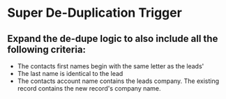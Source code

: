 # Super De-Duplication Trigger



## Expand the de-dupe logic to also include all the following criteria:

- The contacts first names begin with the same letter as the leads'
- The last name is identical to the lead
- The contacts account name contains the leads company. The existing record contains the new record's company name.
